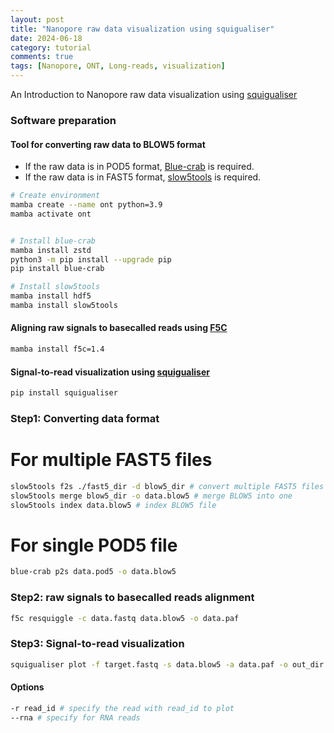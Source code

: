 ```yaml
---
layout: post
title: "Nanopore raw data visualization using squigualiser"
date: 2024-06-18
category: tutorial
comments: true
tags: [Nanopore, ONT, Long-reads, visualization]
---
```


An Introduction to Nanopore raw data visualization using [squigualiser](https://hiruna72.github.io/squigualiser/)

<!--more-->

### Software preparation

#### Tool for converting raw data to BLOW5 format
* If the raw data is in POD5 format, [Blue-crab](https://github.com/Psy-Fer/blue-crab) is required.
* If the raw data is in FAST5 format, [slow5tools](https://hasindu2008.github.io/slow5tools/) is required.

```bash
# Create environment
mamba create --name ont python=3.9
mamba activate ont


# Install blue-crab
mamba install zstd
python3 -m pip install --upgrade pip
pip install blue-crab

# Install slow5tools
mamba install hdf5
mamba install slow5tools
```

#### Aligning raw signals to basecalled reads using [F5C](https://github.com/hasindu2008/f5c)

```bash
mamba install f5c=1.4

```

#### Signal-to-read visualization using [squigualiser](https://github.com/hiruna72/squigualiser/)

```bash
pip install squigualiser
```

### Step1: Converting data format

# For multiple FAST5 files

```bash
slow5tools f2s ./fast5_dir -d blow5_dir # convert multiple FAST5 files to multiple BLOW5 files
slow5tools merge blow5_dir -o data.blow5 # merge BLOW5 into one
slow5tools index data.blow5 # index BLOW5 file
```

# For single POD5 file

```bash
blue-crab p2s data.pod5 -o data.blow5
```

### Step2: raw signals to basecalled reads alignment

```bash
f5c resquiggle -c data.fastq data.blow5 -o data.paf
```

### Step3: Signal-to-read visualization

```bash
squigualiser plot -f target.fastq -s data.blow5 -a data.paf -o out_dir --save_svg

```

#### Options

```bash
-r read_id # specify the read with read_id to plot
--rna # specify for RNA reads
```
